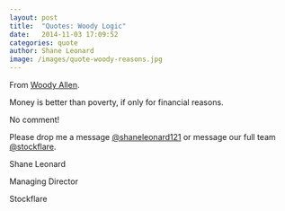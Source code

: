 ```yaml
---
layout: post
title:  "Quotes: Woody Logic"
date:   2014-11-03 17:09:52
categories: quote
author: Shane Leonard
image: /images/quote-woody-reasons.jpg
---
```


From [Woody Allen](http://en.wikipedia.org/wiki/Woody_Allen).

Money is better than poverty, if only for financial reasons.

No comment!

Please drop me a message [@shaneleonard121](https://twitter.com/shaneleonard121) or message our full team [@stockflare](https://twitter.com/stockflare).

Shane Leonard

Managing Director

Stockflare